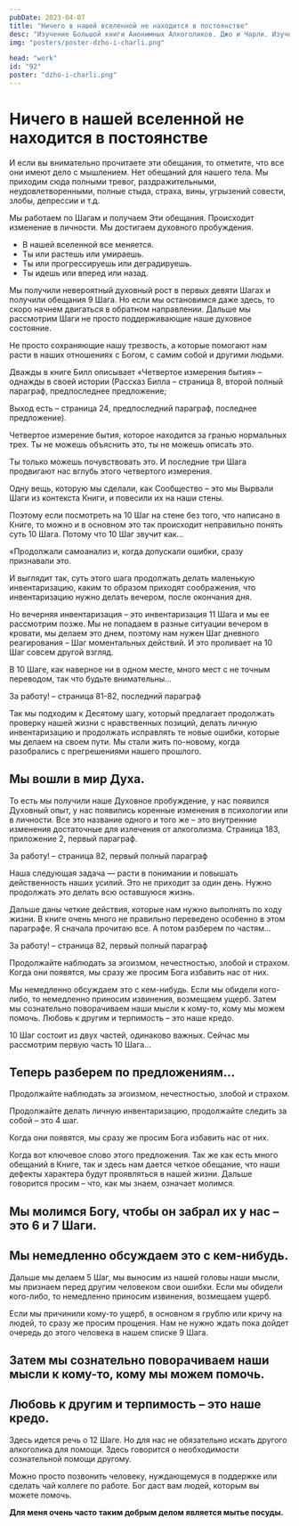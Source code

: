 ```yaml
---
pubDate: 2023-04-07
title: "Ничего в нашей вселенной не находится в постоянстве"
desc: "Изучение Большой книги Анонимных Алкоголиков. Джо и Чарли. Изучение БК. (091)"
img: "posters/poster-dzho-i-charli.png"

head: "work"
id: "92"
poster: "dzho-i-charli.png"
---
```


# Ничего в нашей вселенной не находится в постоянстве

И если вы внимательно прочитаете эти обещания, то отметите, что все они имеют дело с мышлением. Нет обещаний для нашего тела. Мы приходим сюда полными тревог, раздражительными, неудовлетворенными, полные стыда, страха, вины, угрызений совести, злобы, депрессии и т.д.

Мы работаем по Шагам и получаем Эти обещания. Происходит изменение в личности. Мы достигаем духовного пробуждения.

- В нашей вселенной все меняется.
- Ты или растешь или умираешь.
- Ты или прогрессируешь или деградируешь.
- Ты идешь или вперед или назад.

Мы получили невероятный духовный рост в первых девяти Шагах и получили обещания 9 Шага. Но если мы остановимся даже здесь, то скоро начнем двигаться в обратном направлении. Дальше мы рассмотрим Шаги не просто поддерживающие наше духовное состояние.

Не просто сохраняющие нашу трезвость, а которые помогают нам расти в наших отношениях с Богом, с самим собой и другими людьми.

Дважды в книге Билл описывает «Четвертое измерения бытия» – однажды в своей истории (Рассказ Билла – страница 8, второй полный параграф, предпоследнее предложение;

Выход есть – страница 24, предпоследний параграф, последнее предложение).

Четвертое измерение бытия, которое находится за гранью нормальных трех. Ты не можешь объяснить это, ты не можешь описать это.

Ты только можешь почувствовать это. И последние три Шага продвигают нас вглубь этого четвертого измерения.

Одну вещь, которую мы сделали, как Сообщество – это мы Вырвали Шаги из контекста Книги, и повесили их на наши стены.

Поэтому если посмотреть на 10 Шаг на стене без того, что написано в Книге, то можно и в основном это так происходит неправильно понять суть 10 Шага. Потому что 10 Шаг звучит как…

«Продолжали самоанализ и, когда допускали ошибки, сразу признавали это.

И выглядит так, суть этого шага продолжать делать маленькую инвентаризацию, каким то образом приходят соображения, что инвентаризацию нужно делать вечером, после окончания дня.

Но вечерняя инвентаризация – это инвентаризация 11 Шага и мы ее рассмотрим позже. Мы не попадаем в разные ситуации вечером в кровати, мы делаем это днем, поэтому нам нужен Шаг дневного реагирования – Шаг моментальных действий. И это проливает на 10 Шаг совсем другой взгляд.

В 10 Шаге, как наверное ни в одном месте, много мест с не точным переводом, так что будьте внимательны…

За работу! – страница 81-82, последний параграф

Так мы подходим к Десятому шагу, который предлагает продолжать проверку нашей жизни с нравственных позиций, делать личную инвентаризацию и продолжать исправлять те новые ошибки, которые мы делаем на своем пути. Мы стали жить по-новому, когда разобрались с прегрешениями нашего прошлого.

## Мы вошли в мир Духа.

То есть мы получили наше Духовное пробуждение, у нас появился Духовный опыт, у нас появились коренные изменения в психологии или в личности. Все это название одного и того же – это внутренние изменения достаточные для излечения от алкоголизма. Страница 183, приложение 2, первый параграф.

За работу! – страница 82, первый полный параграф

Наша следующая задача — расти в понимании и повышать действенность наших усилий. Это не приходит за один день. Нужно продолжать это делать всю оставшуюся жизнь.

Дальше даны четкие действия, которые нам нужно выполнять по ходу жизни. В книге очень много не правильно переведено особенно в этом параграфе. Я сначала прочитаю все. А потом разберем по частям…

За работу! – страница 82, первый полный параграф

Продолжайте наблюдать за эгоизмом, нечестностью, злобой и страхом. Когда они появятся, мы сразу же просим Бога избавить нас от них.

Мы немедленно обсуждаем это с кем-нибудь. Если мы обидели кого-либо, то немедленно приносим извинения, возмещаем ущерб. Затем мы сознательно поворачиваем наши мысли к кому-то, кому мы можем помочь. Любовь к другим и терпимость – это наше кредо.

10 Шаг состоит из двух частей, одинаково важных. Сейчас мы рассмотрим первую часть 10 Шага…

## Теперь разберем по предложениям…

Продолжайте наблюдать за эгоизмом, нечестностью, злобой и страхом.

Продолжайте делать личную инвентаризацию, продолжайте следить за собой – это 4 шаг.

Когда они появятся, мы сразу же просим Бога избавить нас от них.

Когда вот ключевое слово этого предложения. Так же как есть много обещаний в Книге, так и здесь нам дается четкое обещание, что наши дефекты характера будут проявляться в нашей жизни. Дальше говорится просим – что, как мы знаем, означает молимся.

## Мы молимся Богу, чтобы он забрал их у нас – это 6 и 7 Шаги.

## Мы немедленно обсуждаем это с кем-нибудь.

Дальше мы делаем 5 Шаг, мы выносим из нашей головы наши мысли, мы признаем перед другим человеком свои ошибки.
Если мы обидели кого-либо, то немедленно приносим извинения, возмещаем ущерб.

Если мы причинили кому-то ущерб, в основном я грублю или кричу на людей, то сразу же просим прощения. Нам не нужно ждать пока дойдет очередь до этого человека в нашем списке 9 Шага.

## Затем мы сознательно поворачиваем наши мысли к кому-то, кому мы можем помочь.

## Любовь к другим и терпимость – это наше кредо.

Здесь идется речь о 12 Шаге. Но для нас не обязательно искать другого алкоголика для помощи. Здесь говорится о необходимости сознательной помощи другому.

Можно просто позвонить человеку, нуждающемуся в поддержке или сделать чай коллеге по работе. Бог даст вам людей, которым вы можете помочь.

**Для меня очень часто таким добрым делом является мытье посуды.**
